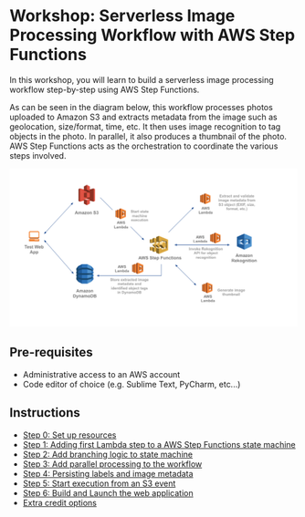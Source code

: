 # Workshop: Serverless Image Processing Workflow with AWS Step Functions 

In this workshop, you will learn to build a serverless image processing workflow step-by-step using AWS Step Functions.

As can be seen in the diagram below, this workflow processes photos uploaded to Amazon S3 and extracts metadata from the image such as geolocation, size/format, time, etc. It then uses image recognition to tag objects in the photo. In parallel, it also produces a thumbnail of the photo. AWS Step Functions acts as the orchestration to coordinate the various steps involved. 

![pick IAM role for state machine](../images/photo-processing-backend-diagram.png)

## Pre-requisites

- Administrative access to an AWS account
- Code editor of choice (e.g. Sublime Text, PyCharm, etc...)

## Instructions

* [Step 0: Set up resources](step-0.md)
* [Step 1: Adding first Lambda step to a AWS Step Functions state machine](step-1.md)
* [Step 2: Add branching logic to state machine](step-2.md)
* [Step 3: Add parallel processing to the workflow](step-3.md)
* [Step 4: Persisting labels and image metadata](step-4.md)
* [Step 5: Start execution from an S3 event](step-5.md)
* [Step 6: Build and Launch the web application](step-6.md)
* [Extra credit options](additional-steps.md)
